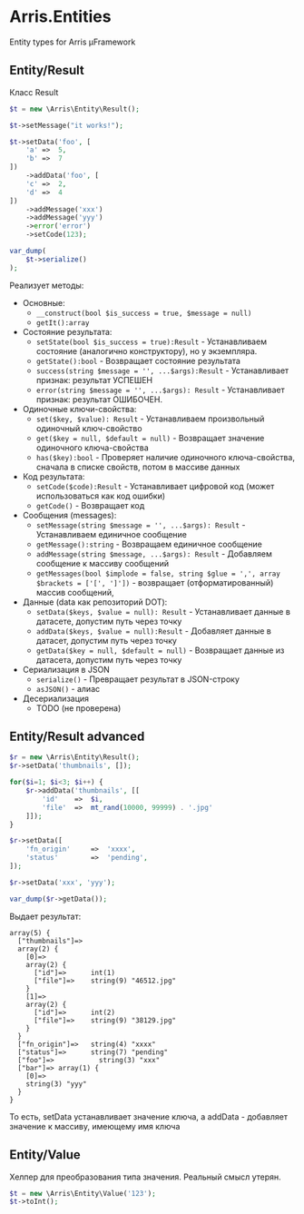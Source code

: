 # Arris.Entities 

Entity types for Arris µFramework

## Entity/Result

Класс Result

```php
$t = new \Arris\Entity\Result();

$t->setMessage("it works!");

$t->setData('foo', [
    'a' =>  5,
    'b' =>  7
])
    ->addData('foo', [
    'c' =>  2,
    'd' =>  4
])
    ->addMessage('xxx')
    ->addMessage('yyy')
    ->error('error')
    ->setCode(123);

var_dump(
    $t->serialize()
);
```

Реализует методы:

- Основные:
  - `__construct(bool $is_success = true, $message = null)`
  - `getIt():array`
- Состояние результата:
  - `setState(bool $is_success = true):Result` - Устанавливаем состояние (аналогично конструктору), но у экземпляра.
  - `getState():bool` - Возвращает состояние результата
  - `success(string $message = '', ...$args):Result` - Устанавливает признак: результат УСПЕШЕН
  - `error(string $message = '', ...$args): Result` - Устанавливает признак: результат ОШИБОЧЕН.
- Одиночные ключи-свойства:
  - `set($key, $value): Result` - Устанавливаем произвольный одиночный ключ-свойство
  - `get($key = null, $default = null)` - Возвращает значение одиночного ключа-свойства
  - `has($key):bool` - Проверяет наличие одиночного ключа-свойства, сначала в списке свойств, потом в массиве данных
- Код результата:
  - `setCode($code):Result` - Устанавливает цифровой код (может использоваться как код ошибки)
  - `getCode()` - Возвращает код
- Сообщения (messages):
  - `setMessage(string $message = '', ...$args): Result` - Устанавливаем единичное сообщение
  - `getMessage():string` - Возвращаем единичное сообщение
  - `addMessage(string $message, ...$args): Result` - Добавляем сообщение к массиву сообщений
  - `getMessages(bool $implode = false, string $glue = ',', array $brackets = ['[', ']'])` - возвращает (отформатированный) 
  массив сообщений,
- Данные (data как репозиторий DOT):
  - `setData($keys, $value = null): Result` - Устанавливает данные в датасете, допустим путь через точку
  - `addData($keys, $value = null):Result` - Добавляет данные в датасет, допустим путь через точку
  - `getData($key = null, $default = null)` - Возвращает данные из датасета, допустим путь через точку
- Сериализация в JSON
  - `serialize()` - Превращает результат в JSON-строку
  - `asJSON()` - алиас
- Десериализация
  - TODO (не проверена)


## Entity/Result advanced

```php
$r = new \Arris\Entity\Result();
$r->setData('thumbnails', []);

for($i=1; $i<3; $i++) {
    $r->addData('thumbnails', [[
        'id'    =>  $i,
        'file'  =>  mt_rand(10000, 99999) . '.jpg'
    ]]);
}

$r->setData([
    'fn_origin'     =>  'xxxx',
    'status'        =>  'pending',
]);

$r->setData('xxx', 'yyy');

var_dump($r->getData());
```

Выдает результат:
```
array(5) {
  ["thumbnails"]=>
  array(2) {
    [0]=>
    array(2) {
      ["id"]=>      int(1)
      ["file"]=>    string(9) "46512.jpg"
    }
    [1]=>
    array(2) {
      ["id"]=>      int(2)
      ["file"]=>    string(9) "38129.jpg"
    }
  }
  ["fn_origin"]=>   string(4) "xxxx"
  ["status"]=>      string(7) "pending"
  ["foo"]=>           string(3) "xxx"
  ["bar"]=> array(1) {
    [0]=>
    string(3) "yyy"
  }
}
```

То есть, setData устанавливает значение ключа, а addData - добавляет значение к массиву, имеющему имя ключа


## Entity/Value

Хелпер для преобразования типа значения. Реальный смысл утерян.

```php
$t = new \Arris\Entity\Value('123');
$t->toInt();
```


